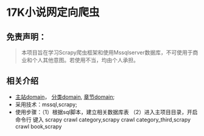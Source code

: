# 17K小说网定向爬虫

## 免责声明：
> 本项目旨在学习Scrapy爬虫框架和使用Mssqlserver数据库，不可使用于商业和个人其他意图。若使用不当，均由个人承担。

## 相关介绍
- [主站domain](http://www.17k.com/)，
  [分类domain](http://all.17k.com/lib/book.html),
  [章节domain](http://www.17k.com/list/2724746.html);
- 采用技术：mssql,scrapy;
- 使用步骤：（1）根据sql脚本，建立相关数据库表
           （2）进入主项目目录，开启命令行 键入 scrapy crawl category,scrapy crawl category_third,scrapy crawl book,scrapy 